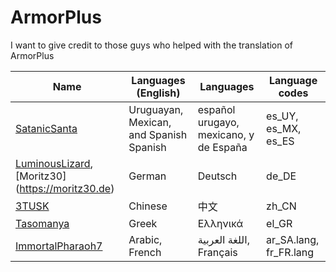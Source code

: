 # ArmorPlus

I want to give credit to those guys who helped with the translation of ArmorPlus

| **Name** | **Languages (English)** | **Languages** | **Language codes**
|----------|-------------------------|------------------------|-------------------
| [SatanicSanta](https://github.com/elifoster) | Uruguayan, Mexican, and Spanish Spanish | español urugayo, mexicano, y de España | es_UY, es_MX, es_ES
| [LuminousLizard](https://github.com/LuminousLizard), [Moritz30] (https://moritz30.de) | German | Deutsch | de_DE
| [3TUSK](https://github.com/3TUSK) | Chinese | 中文 | zh_CN
| [Tasomanya](https://www.youtube.com/channel/UC21oSgKfEiV_bwFO2Y9CjPg) | Greek | Ελληνικά | el_GR
| [ImmortalPharaoh7](https://www.youtube.com/channel/UCmpPDi94KWH_6eL0OGLFMpQ) | Arabic, French | اللغة العربية, Français | ar_SA.lang, fr_FR.lang
